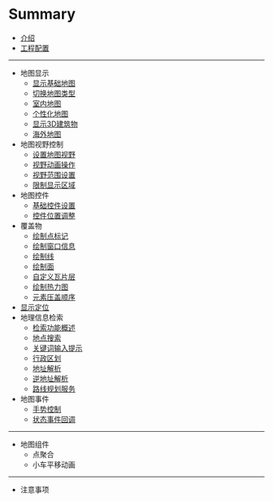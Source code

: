 # Summary

- [介绍](./README.md)
- [工程配置](./config.md)

-----

- 地图显示
  - [显示基础地图](./basic/show-a-map.md)
  - [切换地图类型](./basic/change-map-type.md)
  - [室内地图](./basic/indoor-map.md)
  - [个性化地图](./basic/style-map.md)
  - [显示3D建筑物](./basic/show-3d-building.md)
  - [海外地图](./basic/oversea-map.md)
- 地图视野控制
  - [设置地图视野](./camera/set-camera.md)
  - [视野动画操作](./camera/animate-camera.md)
  - [视野范围设置](./camera/show-map-region.md)
  - [限制显示区域](./camera/restrict-map-region.md)
- 地图控件
  - [基础控件设置](./widget/basic-setting.md)
  - [控件位置调整](./widget/layout.md)
- 覆盖物
  - [绘制点标记](./overlay/points.md)
  - [绘制窗口信息](./overlay/infoWindow.md)
  - [绘制线](./overlay/lines.md)
  - [绘制面](./overlay/shapes.md)
  - [自定义瓦片层](./overlay/tiles.md)
  - [绘制热力图](./overlay/hotmap.md)
  - [元素压盖顺序](./overlay/level.md)
- [显示定位](./location.md)
- 地理信息检索
  - [检索功能概述](./service/summary.md)
  - [地点搜索](./service/place.md)
  - [关键词输入提示](./service/suggestion.md)
  - [行政区划](./service/district.md)
  - [地址解析](./service/geo-code.md)
  - [逆地址解析](./service/regeo-code.md)
  - [路线规划服务](./service/route-plan.md)
- 地图事件
  - [手势控制](./event/gesture-control.md)
  - [状态事件回调](./event/status-callback.md)

---

- 地图组件
  - 点聚合
  - 小车平移动画

------

- 注意事项